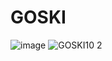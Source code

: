 # GOSKI

![image](https://user-images.githubusercontent.com/34008334/54891425-b53f0800-4e83-11e9-8ad0-6c69e08e4316.png)
![GOSKI10 2](https://user-images.githubusercontent.com/34008334/54892068-73fc2780-4e86-11e9-8b90-f4a29805d5b1.gif)
